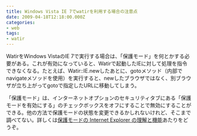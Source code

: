 ```yaml
---
title: Windows Vista IE 7でwatirを利用する場合の注意点
date: 2009-04-18T12:18:00.000Z
categories:
- web
tags:
- watir
---
```

WatirをWindows VistaのIE 7で実行する場合は、「保護モード」を何とかする必要がある。これが有効になっていると、Watirで起動したIEに対して処理を指令できなくなる。たとえば、Watir::IE.newしたあとに、gotoメソッド（内部でnavigateメソッドを使用）を実行すると、newしたブラウザではなく、別ブラウザが立ち上がってgotoで指定したURLに移動してしまう。

<!-- more -->

「保護モード」は、インターネットオプションのセキュリティタブにある「保護モードを有効にする」のチェックボックスをオフにすることで無効にすることができる。他の方法で保護モードの状態を変更できるかしれないけれど、そこまで調べてない。詳しくは[保護モードの Internet Explorer の理解と機能](http://msdn.microsoft.com/ja-jp/library/bb250462.aspx)あたりをどうぞ。
